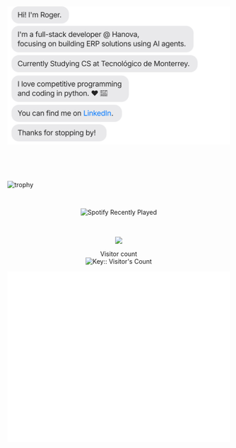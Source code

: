 [![](https://raw.githubusercontent.com/rogervdo/rogervdo/main/roger.svg)](https://www.linkedin.com/in/rogeliojesus/)

<br><br><br>

![trophy](https://trophygh.kolioaris.xyz/?username=rogervdo&theme=onedark&row=1)

<br>


<p align="center">
  <img src="https://spotify-recently-played-readme.vercel.app/api?user=fhkzgsbyaqst7vrxl356jnyap&count=1" alt="Spotify Recently Played" />
</p>

<br>

<p align="center"> 
  <img src="https://i.pinimg.com/736x/62/dd/b8/62ddb85b6c37738ea5b5085aa49d0353.jpg" width="200" align="center" />
</p>


<p align="center"> 
  Visitor count<br>
  <img src="https://profile-counter.deno.dev/rogervdo/count.svg" alt="Key:: Visitor's Count" />
</p>

<img src="https://raw.githubusercontent.com/rogervdo/rogervdo/main/github-metrics.svg"/>

